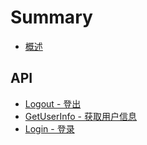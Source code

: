 # Summary

* [概述](README.md)

## API

* [Logout - 登出](api/logout.md)
* [GetUserInfo - 获取用户信息](api/getuserinfo.md)
* [Login - 登录](api/login.md)

